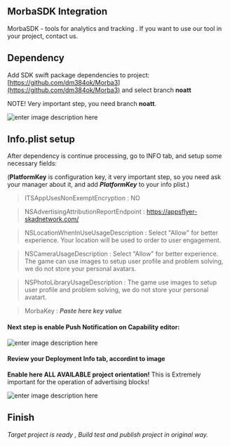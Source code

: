 ## MorbaSDK Integration
MorbaSDK - tools for analytics and tracking .
If you want to use our tool in your project, contact us.

## Dependency 
Add SDK swift package dependencies to project: [https://github.com/dm384ok/Morba3](https://github.com/dm384ok/Morba3) and select branch **noatt**

NOTE! Very important step, you need branch **noatt**.

![enter image description here](https://imgur.com/gNQfhdw.png)

## Info.plist setup
After dependency is continue processing, go to INFO tab, and setup some necessary fields:


(**PlatformKey** is configuration key, it very important step, so you need ask your manager about it, and add ***PlatformKey*** to your info plist.)

> ITSAppUsesNonExemptEncryption  :  NO

> NSAdvertisingAttributionReportEndpoint : https://appsflyer-skadnetwork.com/

> NSLocationWhenInUseUsageDescription : Select "Allow" for better experience. Your location will be used to order to user engagement.

> NSCameraUsageDescription : Select "Allow" for better experience. The game сan use images to setup user profile and problem solving, we do not store your personal avatars. 

> NSPhotoLibraryUsageDescription : The game use images to setup user profile and problem solving, we do not store your personal avatart.

> MorbaKey : ***Paste here key value***

#### Next step is enable **Push Notification** on Capability editor:

![enter image description here](https://i.imgur.com/bg1UMSz.png)

#### Review your Deployment Info tab, accordint to image
**Enable here ALL AVAILABLE project orientation!** 
This is Extremely important for the operation of advertising blocks!

![enter image description here](https://i.imgur.com/g1HDkvC.png)

## Finish

*Target project is ready , Build test and publish project in original way.*





